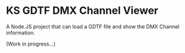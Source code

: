 # KS GDTF DMX Channel Viewer

A Node.JS project that can load a GDTF file and show the DMX Channel information.

(Work in progress...)